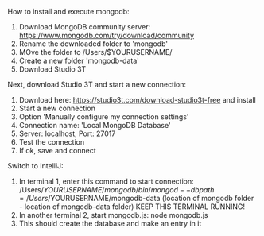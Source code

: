 How to install and execute mongodb:

1) Download MongoDB community server: https://www.mongodb.com/try/download/community
2) Rename the downloaded folder to 'mongodb'
3) MOve the folder to /Users/$YOURUSERNAME/
4) Create a new folder 'mongodb-data'
5) Download Studio 3T

Next, download Studio 3T and start a new connection:
1) Download here: https://studio3t.com/download-studio3t-free and install
2) Start a new connection
3) Option 'Manually configure my connection settings'
4) Connection name: 'Local MongoDB Database'
5) Server: localhost, Port: 27017
6) Test the connection
7) If ok, save and connect

Switch to IntelliJ:
1) In terminal 1, enter this command to start connection:
   /Users/$YOURUSERNAME/mongodb/bin/mongod --dbpath=/Users/$YOURUSERNAME/mongodb-data
   (location of mongodb folder - location of mongodb-data folder)
   KEEP THIS TERMINAL RUNNING!
2) In another terminal 2, start mongodb.js: node mongodb.js
3) This should create the database and make an entry in it
